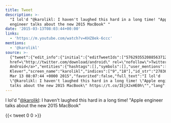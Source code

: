 ```yaml
---
title: Tweet
description: >-
  "I lol'd "@karolikl: I haven't laughed this hard in a long time! "Apple
  engineer talks about the new 2015 MacBook" "
date: '2015-03-13T08:03:44+00:00'
links:
  - 'https://m.youtube.com/watch?v=KHZ8ek-6ccc'
mentions:
  - '@karolikl'
source: >-
  {"tweet":{"edit_info":{"initial":{"editTweetIds":["576293552088563712"],"editableUntil":"2015-03-13T09:07:44.491Z","editsRemaining":"5","isEditEligible":true}},"retweeted":false,"source":"<a
  href=\"http://twitter.com/download/android\" rel=\"nofollow\">Twitter for
  Android</a>","entities":{"hashtags":[],"symbols":[],"user_mentions":[{"name":"Karoline
  Klever","screen_name":"karolikl","indices":["9","18"],"id_str":"27836320","id":"27836320"}],"urls":[{"url":"https://t.co/IEjXJxHE0h","expanded_url":"https://m.youtube.com/watch?v=KHZ8ek-6ccc","display_url":"m.youtube.com/watch?v=KHZ8ek…","indices":["114","137"]}]},"display_text_range":["0","138"],"favorite_count":"0","id_str":"576293552088563712","truncated":false,"retweet_count":"0","id":"576293552088563712","possibly_sensitive":false,"created_at":"Fri
  Mar 13 08:07:44 +0000 2015","favorited":false,"full_text":"I lol'd
  \"@karolikl: I haven't laughed this hard in a long time! \"Apple engineer
  talks about the new 2015 MacBook\" https://t.co/IEjXJxHE0h\"","lang":"en"}}
---
```

I lol'd "[@karolikl](https://twitter.com/@karolikl): I haven't laughed this hard in a long time! "Apple engineer talks about the new 2015 MacBook" 
    
{{< tweet 0 0 >}}
    
